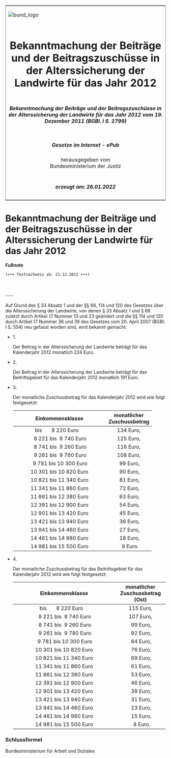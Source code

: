 <span id="DECKBLATT.html"></span>

<table border="0" frame="border" width="100%">

<tr valign="top">

<td align="left">

![bund\_logo](BfJ_2021_Web_de_de.gif)

</td>

<td align="right">

 

</td>

</tr>

<tr align="center" valign="middle">

<td colspan="2">

# Bekanntmachung der Beiträge und der Beitragszuschüsse in der Alterssicherung der Landwirte für das Jahr 2012

</td>

</tr>

<tr align="center" valign="middle">

<td colspan="2">

##### Bekanntmachung der Beiträge und der Beitragszuschüsse in der Alterssicherung der Landwirte für das Jahr 2012 vom 19. Dezember 2011 (BGBl. I S. 2799)

</td>

</tr>

<tr align="center" valign="middle">

<td colspan="2">

  
  

##### Gesetze im Internet - ePub  
  
herausgegeben vom  
Bundesministerium der Justiz

</td>

</tr>

<tr align="center" valign="bottom">

<td colspan="2">

  
  

##### erzeugt am: 26.01.2022

</td>

</tr>

</table>

<span id="BJNR279900011.html"></span>

# Bekanntmachung der Beiträge und der Beitragszuschüsse in der Alterssicherung der Landwirte für das Jahr 2012

<div>

  
**Fußnote**

<div class="jnhtml">

<div>

<div class="jurAbsatz">

  

``` 
(+++ Textnachweis ab: 21.12.2011 +++)

 
```

</div>

</div>

</div>

</div>

<span id="BJNR279900011BJNE000100000.html"></span>

###   
\----

<div>

<div class="jnhtml">

<div>

<div class="jurAbsatz">

Auf Grund des § 33 Absatz 1 und der §§ 68, 114 und 120 des Gesetzes über
die Alterssicherung der Landwirte, von denen § 33 Absatz 1 und § 68
zuletzt durch Artikel 17 Nummer 13 und 23 geändert und die §§ 114 und
120 durch Artikel 17 Nummer 36 und 38 des Gesetzes vom 20. April 2007
(BGBl. I S. 554) neu gefasst worden sind, wird bekannt gemacht:

</div>

<div class="jurAbsatz">

  - 1\.
    
    <div style="">
    
    Der Beitrag in der Alterssicherung der Landwirte beträgt für das
    Kalenderjahr 2012 monatlich 224 Euro.
    
    </div>

  - 2\.
    
    <div style="">
    
    Der Beitrag in der Alterssicherung der Landwirte beträgt für das
    Beitrittsgebiet für das Kalenderjahr 2012 monatlich 191 Euro.
    
    </div>

  - 3\.
    
    <div style="">
    
    Der monatliche Zuschussbetrag für das Kalenderjahr 2012 wird wie
    folgt festgesetzt:  
      
    
    <table>
    <colgroup>
    <col style="width: 67%" />
    <col style="width: 33%" />
    </colgroup>
    <thead>
    <tr class="header">
    <th style="text-align: center;">Einkommensklasse</th>
    <th style="text-align: center;">monatlicher<br />
    Zuschussbetrag</th>
    </tr>
    </thead>
    <tbody>
    <tr class="odd">
    <td style="text-align: center;">bis       8 220 Euro    </td>
    <td style="text-align: center;">134 Euro,</td>
    </tr>
    <tr class="even">
    <td style="text-align: center;"> 8 221 bis  8 740 Euro</td>
    <td style="text-align: center;">125 Euro,</td>
    </tr>
    <tr class="odd">
    <td style="text-align: center;"> 8 741 bis  9 260 Euro</td>
    <td style="text-align: center;">116 Euro,</td>
    </tr>
    <tr class="even">
    <td style="text-align: center;"> 9 261 bis  9 780 Euro</td>
    <td style="text-align: center;">108 Euro,</td>
    </tr>
    <tr class="odd">
    <td style="text-align: center;"> 9 781 bis 10 300 Euro</td>
    <td style="text-align: center;"> 99 Euro,</td>
    </tr>
    <tr class="even">
    <td style="text-align: center;">10 301 bis 10 820 Euro</td>
    <td style="text-align: center;"> 90 Euro,</td>
    </tr>
    <tr class="odd">
    <td style="text-align: center;">10 821 bis 11 340 Euro</td>
    <td style="text-align: center;"> 81 Euro,</td>
    </tr>
    <tr class="even">
    <td style="text-align: center;">11 341 bis 11 860 Euro</td>
    <td style="text-align: center;"> 72 Euro,</td>
    </tr>
    <tr class="odd">
    <td style="text-align: center;">11 861 bis 12 380 Euro</td>
    <td style="text-align: center;"> 63 Euro,</td>
    </tr>
    <tr class="even">
    <td style="text-align: center;">12 381 bis 12 900 Euro</td>
    <td style="text-align: center;"> 54 Euro,</td>
    </tr>
    <tr class="odd">
    <td style="text-align: center;">12 901 bis 13 420 Euro</td>
    <td style="text-align: center;"> 45 Euro,</td>
    </tr>
    <tr class="even">
    <td style="text-align: center;">13 421 bis 13 940 Euro</td>
    <td style="text-align: center;"> 36 Euro,</td>
    </tr>
    <tr class="odd">
    <td style="text-align: center;">13 941 bis 14 460 Euro</td>
    <td style="text-align: center;"> 27 Euro,</td>
    </tr>
    <tr class="even">
    <td style="text-align: center;">14 461 bis 14 980 Euro</td>
    <td style="text-align: center;"> 18 Euro,</td>
    </tr>
    <tr class="odd">
    <td style="text-align: center;">14 981 bis 15 500 Euro</td>
    <td style="text-align: center;">  9 Euro.</td>
    </tr>
    </tbody>
    </table>
    
    </div>

  - 4\.
    
    <div style="">
    
    Der monatliche Zuschussbetrag für das Beitrittsgebiet für das
    Kalenderjahr 2012 wird wie folgt festgesetzt:  
      
    
    <table>
    <colgroup>
    <col style="width: 67%" />
    <col style="width: 33%" />
    </colgroup>
    <thead>
    <tr class="header">
    <th style="text-align: center;">Einkommensklasse</th>
    <th style="text-align: center;">monatlicher<br />
    Zuschussbetrag (Ost)</th>
    </tr>
    </thead>
    <tbody>
    <tr class="odd">
    <td style="text-align: center;">bis       8 220 Euro    </td>
    <td style="text-align: center;">115 Euro,</td>
    </tr>
    <tr class="even">
    <td style="text-align: center;"> 8 221 bis  8 740 Euro</td>
    <td style="text-align: center;">107 Euro,</td>
    </tr>
    <tr class="odd">
    <td style="text-align: center;"> 8 741 bis  9 260 Euro</td>
    <td style="text-align: center;"> 99 Euro,</td>
    </tr>
    <tr class="even">
    <td style="text-align: center;"> 9 261 bis  9 780 Euro</td>
    <td style="text-align: center;"> 92 Euro,</td>
    </tr>
    <tr class="odd">
    <td style="text-align: center;"> 9 781 bis 10 300 Euro</td>
    <td style="text-align: center;"> 84 Euro,</td>
    </tr>
    <tr class="even">
    <td style="text-align: center;">10 301 bis 10 820 Euro</td>
    <td style="text-align: center;"> 76 Euro,</td>
    </tr>
    <tr class="odd">
    <td style="text-align: center;">10 821 bis 11 340 Euro</td>
    <td style="text-align: center;"> 69 Euro,</td>
    </tr>
    <tr class="even">
    <td style="text-align: center;">11 341 bis 11 860 Euro</td>
    <td style="text-align: center;"> 61 Euro,</td>
    </tr>
    <tr class="odd">
    <td style="text-align: center;">11 861 bis 12 380 Euro</td>
    <td style="text-align: center;"> 53 Euro,</td>
    </tr>
    <tr class="even">
    <td style="text-align: center;">12 381 bis 12 900 Euro</td>
    <td style="text-align: center;"> 46 Euro,</td>
    </tr>
    <tr class="odd">
    <td style="text-align: center;">12 901 bis 13 420 Euro</td>
    <td style="text-align: center;"> 38 Euro,</td>
    </tr>
    <tr class="even">
    <td style="text-align: center;">13 421 bis 13 940 Euro</td>
    <td style="text-align: center;"> 31 Euro,</td>
    </tr>
    <tr class="odd">
    <td style="text-align: center;">13 941 bis 14 460 Euro</td>
    <td style="text-align: center;"> 23 Euro,</td>
    </tr>
    <tr class="even">
    <td style="text-align: center;">14 461 bis 14 980 Euro</td>
    <td style="text-align: center;"> 15 Euro,</td>
    </tr>
    <tr class="odd">
    <td style="text-align: center;">14 981 bis 15 500 Euro</td>
    <td style="text-align: center;">  8 Euro.</td>
    </tr>
    </tbody>
    </table>
    
    </div>

</div>

</div>

</div>

</div>

<span id="BJNR279900011BJNE000200000.html"></span>

### Schlussformel  

<div>

<div class="jnhtml">

<div>

<div class="jurAbsatz">

<span class="SP">Bundesministerium für Arbeit und Soziales</span>

</div>

</div>

</div>

</div>

